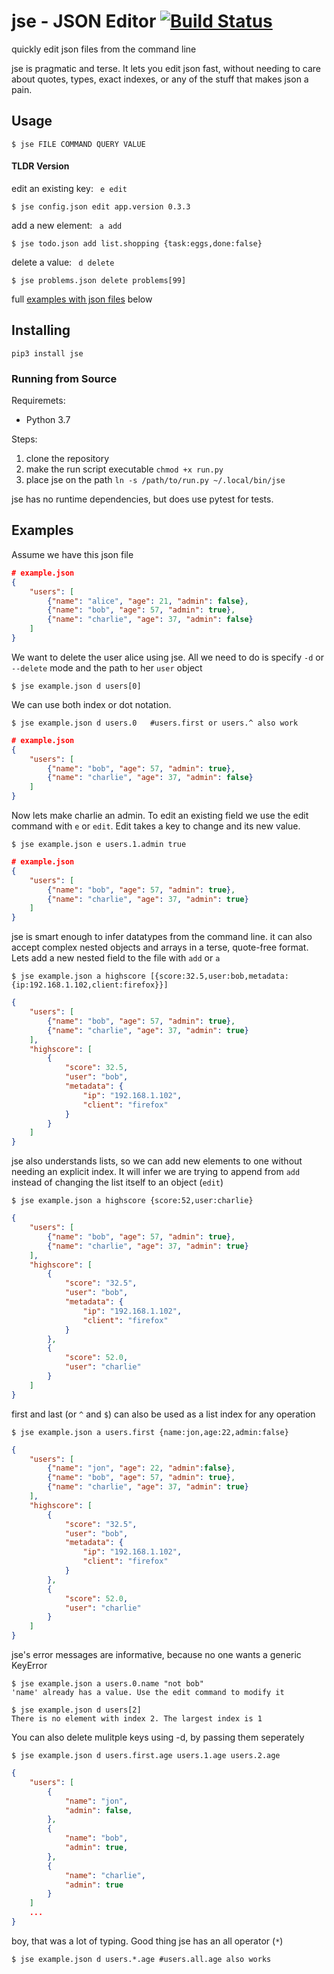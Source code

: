 # jse - JSON Editor [![Build Status](https://travis-ci.org/bjubes/jse.svg?branch=master)](https://travis-ci.org/bjubes/jse)


quickly edit json files from the command line

jse is pragmatic and terse. It lets you edit json fast, without needing to care about quotes, types, exact indexes, or any of the stuff that makes json a pain.
## Usage
```
$ jse FILE COMMAND QUERY VALUE
```
#### TLDR Version
edit an existing key: ``` e edit```
```
$ jse config.json edit app.version 0.3.3
```
add a new element: ``` a add```
```
$ jse todo.json add list.shopping {task:eggs,done:false}
```
delete a value: ``` d delete```
```
$ jse problems.json delete problems[99]
```
full [examples with json files](#examples) below

## Installing

```
pip3 install jse
```

### Running from Source
Requiremets:
- Python 3.7

Steps:
1. clone the repository
2. make the run script executable `chmod +x run.py`
3. place jse on the path `ln -s /path/to/run.py ~/.local/bin/jse`

jse has no runtime dependencies, but does use pytest for tests.


## Examples
Assume we have this json file
```json
# example.json
{
    "users": [
        {"name": "alice", "age": 21, "admin": false},
        {"name": "bob", "age": 57, "admin": true},
        {"name": "charlie", "age": 37, "admin": false}
    ]
}
```

We want to delete the user alice using jse. All we need to do is specify `-d` or `--delete` mode and the path to her `user` object
```
$ jse example.json d users[0]
```
We can use both index or dot notation.
```shell
$ jse example.json d users.0   #users.first or users.^ also work
```
```json
# example.json
{
    "users": [
        {"name": "bob", "age": 57, "admin": true},
        {"name": "charlie", "age": 37, "admin": false}
    ]
}
```
Now lets make charlie an admin. To edit an existing field we use the edit command with `e` or `edit`. Edit takes a key to change and its new value.
```
$ jse example.json e users.1.admin true
```
```json
# example.json
{
    "users": [
        {"name": "bob", "age": 57, "admin": true},
        {"name": "charlie", "age": 37, "admin": true}
    ]
}
```
jse is smart enough to infer datatypes from the command line. it can also accept complex nested objects and arrays in a terse, quote-free format. Lets add a new nested field to the file with `add` or `a`
```
$ jse example.json a highscore [{score:32.5,user:bob,metadata:{ip:192.168.1.102,client:firefox}}]
```
```json
{
    "users": [
        {"name": "bob", "age": 57, "admin": true},
        {"name": "charlie", "age": 37, "admin": true}
    ],
    "highscore": [
        {
            "score": 32.5,
            "user": "bob",
            "metadata": {
                "ip": "192.168.1.102",
                "client": "firefox"
            }
        }
    ]
}
```
jse also understands lists, so we can add new elements to one without needing an explicit index. It will infer we are trying to append from `add` instead of changing the list itself to an object (`edit`)
```
$ jse example.json a highscore {score:52,user:charlie}
```
```json
{
    "users": [
        {"name": "bob", "age": 57, "admin": true},
        {"name": "charlie", "age": 37, "admin": true}
    ],
    "highscore": [
        {
            "score": "32.5",
            "user": "bob",
            "metadata": {
                "ip": "192.168.1.102",
                "client": "firefox"
            }
        },
        {
            "score": 52.0,
            "user": "charlie"
        }
    ]
}
```
first and last (or `^` and `$`) can also be used as a list index for any operation

```
$ jse example.json a users.first {name:jon,age:22,admin:false}
```
```json
{
    "users": [
        {"name": "jon", "age": 22, "admin":false},
        {"name": "bob", "age": 57, "admin": true},
        {"name": "charlie", "age": 37, "admin": true}
    ],
    "highscore": [
        {
            "score": "32.5",
            "user": "bob",
            "metadata": {
                "ip": "192.168.1.102",
                "client": "firefox"
            }
        },
        {
            "score": 52.0,
            "user": "charlie"
        }
    ]
}
```

jse's error messages are informative, because no one wants a generic KeyError
```
$ jse example.json a users.0.name "not bob"
'name' already has a value. Use the edit command to modify it
```
```
$ jse example.json d users[2]
There is no element with index 2. The largest index is 1
```

You can also delete mulitple keys using -d, by passing them seperately
```
$ jse example.json d users.first.age users.1.age users.2.age
```
```json
{
    "users": [
        {
            "name": "jon",
            "admin": false,
        },
        {
            "name": "bob",
            "admin": true,
        },
        {
            "name": "charlie",
            "admin": true
        }
    ]
    ...
}
```
boy, that was a lot of typing. Good thing jse has an all operator (`*`)
```shell
$ jse example.json d users.*.age #users.all.age also works
```